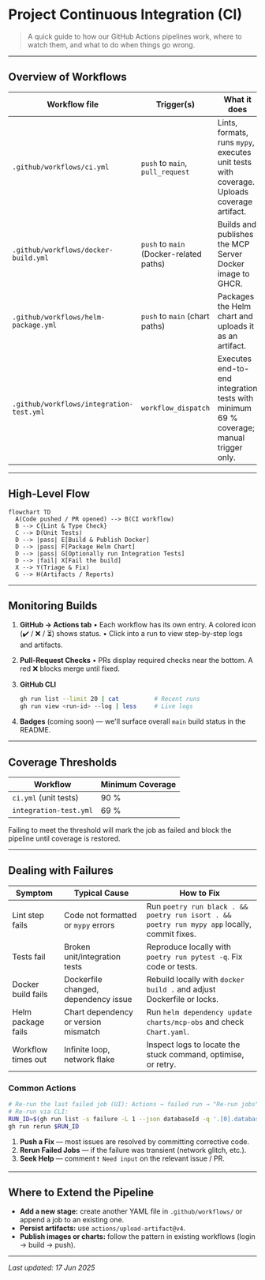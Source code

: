 # Project Continuous Integration (CI)

> A quick guide to how our GitHub Actions pipelines work, where to watch them, and what to do when things go wrong.

---

## Overview of Workflows

| Workflow file | Trigger(s) | What it does |
| ------------- | ---------- | ------------ |
| `.github/workflows/ci.yml` | `push` to `main`, `pull_request` | Lints, formats, runs `mypy`, executes unit tests with coverage. Uploads coverage artifact. |
| `.github/workflows/docker-build.yml` | `push` to `main` (Docker-related paths) | Builds and publishes the MCP Server Docker image to GHCR. |
| `.github/workflows/helm-package.yml` | `push` to `main` (chart paths) | Packages the Helm chart and uploads it as an artifact. |
| `.github/workflows/integration-test.yml` | `workflow_dispatch` | Executes end-to-end integration tests with minimum 69 % coverage; manual trigger only. |

---

## High-Level Flow

```mermaid
flowchart TD
  A(Code pushed / PR opened) --> B(CI workflow)
  B --> C{Lint & Type Check}
  C --> D(Unit Tests)
  D --> |pass| E[Build & Publish Docker]
  D --> |pass| F[Package Helm Chart]
  D --> |pass| G[Optionally run Integration Tests]
  D --> |fail| X[Fail the build]
  X --> Y(Triage & Fix)
  G --> H(Artifacts / Reports)
```

---

## Monitoring Builds

1. **GitHub → Actions tab**
   • Each workflow has its own entry. A colored icon (✔️ / ❌ / ⏳) shows status.
   • Click into a run to view step-by-step logs and artifacts.

2. **Pull-Request Checks**
   • PRs display required checks near the bottom. A red ❌ blocks merge until fixed.

3. **GitHub CLI**
   ```bash
   gh run list --limit 20 | cat          # Recent runs
   gh run view <run-id> --log | less     # Live logs
   ```

4. **Badges** (coming soon) — we'll surface overall `main` build status in the README.

---

## Coverage Thresholds

| Workflow | Minimum Coverage |
| -------- | ---------------- |
| `ci.yml` (unit tests) | 90 % |
| `integration-test.yml` | 69 % |

Failing to meet the threshold will mark the job as failed and block the pipeline until coverage is restored.

---

## Dealing with Failures

| Symptom | Typical Cause | How to Fix |
| ------- | ------------- | ---------- |
| Lint step fails | Code not formatted or `mypy` errors | Run `poetry run black . && poetry run isort . && poetry run mypy app` locally, commit fixes. |
| Tests fail | Broken unit/integration tests | Reproduce locally with `poetry run pytest -q`. Fix code or tests. |
| Docker build fails | Dockerfile changed, dependency issue | Rebuild locally with `docker build .` and adjust Dockerfile or locks. |
| Helm package fails | Chart dependency or version mismatch | Run `helm dependency update charts/mcp-obs` and check `Chart.yaml`. |
| Workflow times out | Infinite loop, network flake | Inspect logs to locate the stuck command, optimise, or retry. |

### Common Actions

```bash
# Re-run the last failed job (UI): Actions → failed run → "Re-run jobs"
# Re-run via CLI:
RUN_ID=$(gh run list -s failure -L 1 --json databaseId -q '.[0].databaseId')
gh run rerun $RUN_ID
```

1. **Push a Fix** — most issues are resolved by committing corrective code.
2. **Rerun Failed Jobs** — if the failure was transient (network glitch, etc.).
3. **Seek Help** — comment `❗ Need input` on the relevant issue / PR.

---

## Where to Extend the Pipeline

* **Add a new stage:** create another YAML file in `.github/workflows/` or append a job to an existing one.
* **Persist artifacts:** use `actions/upload-artifact@v4`.
* **Publish images or charts:** follow the pattern in existing workflows (login → build → push).

---

_Last updated: 17 Jun 2025_
